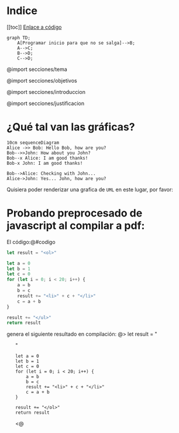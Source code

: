 # Indice
[[toc]]
[Enlace a código](#codigo)

```mermaid
graph TD;
    A[Programar inicio para que no se salga]-->B;
    A-->C;
    B-->D;
    C-->D;
```

@import secciones/tema

@import secciones/objetivos

@import secciones/introduccion

@import secciones/justificacion

# ¿Qué tal van las gráficas?

```mermaid
10cm sequenceDiagram
Alice ->> Bob: Hello Bob, how are you?
Bob-->>John: How about you John?
Bob--x Alice: I am good thanks!
Bob-x John: I am good thanks!

Bob-->Alice: Checking with John...
Alice->John: Yes... John, how are you?
```

Quisiera poder renderizar una grafica de `UML` en este lugar, por favor:

# Probando preprocesado de javascript al compilar a pdf:

El código:@#codigo
```javascript
let result = "<ol>"

let a = 0
let b = 1
let c = 0
for (let i = 0; i < 20; i++) {
    a = b
    b = c
    result += "<li>" + c + "</li>"
    c = a + b
}

result += "</ul>"
return result
```

genera el siguiente resultado en compilación: @>
    let result = "<ol>"

    let a = 0
    let b = 1
    let c = 0
    for (let i = 0; i < 20; i++) {
        a = b
        b = c
        result += "<li>" + c + "</li>"
        c = a + b
    }

    result += "</ol>"
    return result
<@
